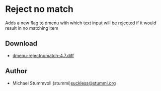 Reject no match
===============
Adds a new flag to dmenu with which text input will be rejected if it would
result in no matching item

Download
--------
* [dmenu-rejectnomatch-4.7.diff](dmenu-rejectnomatch-4.7.diff)

Author
------
* Michael Stummvoll (stummi)<suckless@stummi.org>

